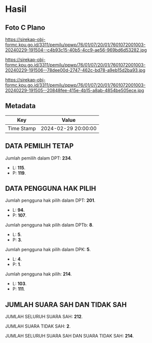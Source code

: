 # Hasil

## Foto C Plano

https://sirekap-obj-formc.kpu.go.id/3311/pemilu/ppwp/76/01/07/20/01/7601072001003-20240229-191504--c4b93c15-40b5-4cc9-ae56-969bd6d53282.jpg

https://sirekap-obj-formc.kpu.go.id/3311/pemilu/ppwp/76/01/07/20/01/7601072001003-20240229-191506--78dee00d-2747-462c-bd78-a9eb15d2ba93.jpg

https://sirekap-obj-formc.kpu.go.id/3311/pemilu/ppwp/76/01/07/20/01/7601072001003-20240229-191505--20848fee-415e-4b15-a8ab-4854be505ece.jpg


## Metadata

| Key        | Value               |
| ---------- | ------------------- |
| Time Stamp | 2024-02-29 20:00:00 |


## DATA PEMILIH TETAP

Jumlah pemilih dalam DPT: **234**.
 * L: **115**.
 * P: **119**.

## DATA PENGGUNA HAK PILIH

Jumlah pengguna hak pilih dalam DPT: **201**.
 * L: **94**.
 * P: **107**.

Jumlah pengguna hak pilih dalam DPTb: **8**.
 * L: **5**.
 * P: **3**.

Jumlah pengguna hak pilih dalam DPK: **5**.
 * L: **4**.
 * P: **1**.

Jumlah pengguna hak pilih: **214**.
 * L: **103**.
 * P: **111**.

## JUMLAH SUARA SAH DAN TIDAK SAH

JUMLAH SELURUH SUARA SAH: **212**.

JUMLAH SUARA TIDAK SAH: **2**.

JUMLAH SELURUH SUARA SAH DAN SUARA TIDAK SAH: **214**.



